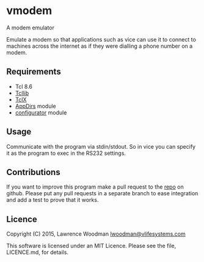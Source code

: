 vmodem
======
A modem emulator

Emulate a modem so that applications such as vice can use it to connect to machines across the internet as if they were dialling a phone number on a modem.

Requirements
------------
*  Tcl 8.6
*  [Tcllib](http://core.tcl.tk/tcllib/home)
*  [TclX](http://sourceforge.net/projects/tclx/)
*  [AppDirs](https://github.com/LawrenceWoodman/appdirs_tcl) module
*  [configurator](https://github.com/LawrenceWoodman/configurator_tcl) module

Usage
-----
Communicate with the program via stdin/stdout.  So in vice you can specify it as the program to exec in the RS232 settings.

Contributions
-------------
If you want to improve this program make a pull request to the [repo](https://github.com/LawrenceWoodman/vmodem) on github.  Please put any pull requests in a separate branch to ease integration and add a test to prove that it works.

Licence
-------
Copyright (C) 2015, Lawrence Woodman <lwoodman@vlifesystems.com>

This software is licensed under an MIT Licence.  Please see the file, LICENCE.md, for details.
